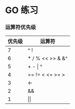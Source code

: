 # GO 练习

### 运算符优先级
优先级|运算符
---|---
7|^ !
6|* / % << >> & &^
5|+ - \| ^
4|== != < <= >= >
3|<-
2|&&
1|\|\|
